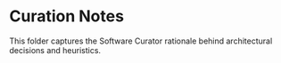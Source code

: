 # Curation Notes
This folder captures the Software Curator rationale behind architectural decisions and heuristics.
